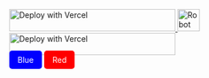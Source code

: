<a href="https://media-website-bmb.vercel.app/">
  <img 
    title="DEPLOY-NOW" 
    src="https://img.shields.io/badge/DEPLOY--NOW-Click%20to%20deploy-brightgreen?style=for-the-badge&logo=robot&logoColor=blue"
    width="300" 
    height="40.45"
    alt="Deploy with Vercel"
  />
</a>




<img src="https://cdn-icons-png.flaticon.com/512/4712/4712106.png" width="40" height="40" alt="Robot">
<a href="https://media-website-bmb.vercel.app/">
  <img 
    title="DEPLOY-NOW" 
    src="https://img.shields.io/badge/DEPLOY--NOW-Click%20to%20deploy-brightgreen?style=for-the-badge&logo=robot&logoColor=blue"
    width="300" 
    height="40"
    alt="Deploy with Vercel"
  />
</a>
<br>
<a href="https://media-website-bmb.vercel.app/" style="background:blue;color:white;padding:8px 15px;border-radius:5px;text-decoration:none;">Blue</a>
<a href="https://media-website-bmb.vercel.app/" style="background:red;color:white;padding:8px 15px;border-radius:5px;text-decoration:none;">Red</a>
